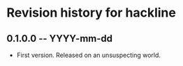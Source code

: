 # Revision history for hackline

## 0.1.0.0 -- YYYY-mm-dd

* First version. Released on an unsuspecting world.
